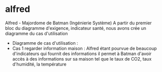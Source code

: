 # alfred
 Alfred - Majordome de Batman (Ingénierie Système)
 A partir du premier bloc du diagramme d'exigence, indicateur santé, nous avons crée un diagramme du cas d'utilisation
 - Diagramme de cas d'utilisation : 
  - Cas 1 regarder information maison : Alfred étant pourvue de beaucoup d'indicateurs qui fournit des informations il permet à Batman      d'avoir accès à des informations sur sa maison tel que le taux de CO2, taux d'humidité, la température
